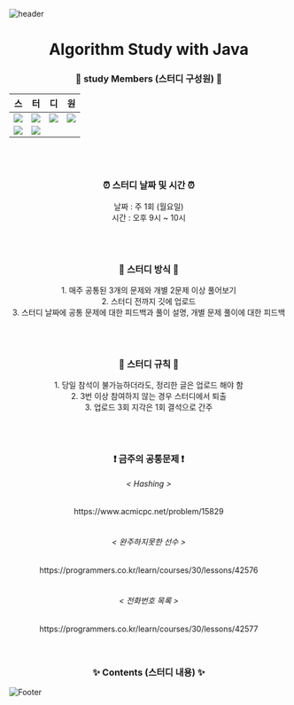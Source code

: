 ![header](https://capsule-render.vercel.app/api?type=waving&color=random)
<h1 align="center">Algorithm Study with Java</h1>

<div align="center">
<h3>🌱 study Members (스터디 구성원) 🌱</h3>

|스|터|디|원|
|---|---|---|---|
|<a href="https://github.com/minki0415"><img src="https://img.shields.io/badge/김민기-16ba5b?style=for-the-badge"/></a>|<a href="https://github.com/MaryYoungae"><img src="https://img.shields.io/badge/김영애-ef7953?style=for-the-badge"/></a>|<a href="https://github.com/dingdoooo"><img src="https://img.shields.io/badge/김진주-97c6d0?style=for-the-badge"/></a>|<a href="https://github.com/mandariny"><img src="https://img.shields.io/badge/윤소희-d097af?style=for-the-badge"/></a>|
|<a href="https://github.com/dongkyuu"><img src="https://img.shields.io/badge/임동규-b332df?style=for-the-badge"/></a>|<a href="https://github.com/mjkim8764"><img src="https://img.shields.io/badge/김민준-df3281?style=for-the-badge"/></a>
  
<br><br>

<h3>⏰ 스터디 날짜 및 시간 ⏰</h3>
날짜 : 주 1회 (월요일)<br>
시간 : 오후 9시 ~ 10시
  
<br><br>

<h3>📝 스터디 방식 📝</h3>
  1. 매주 공통된 3개의 문제와 개별 2문제 이상 풀어보기<br>
  2. 스터디 전까지 깃에 업로드<br>
  3. 스터디 날짜에 공통 문제에 대한 피드백과 풀이 설명, 개별 문제 풀이에 대한 피드백<br>
  
<br><br>
  
<h3>🎯 스터디 규칙 🎯</h3>
  1. 당일 참석이 불가능하더라도, 정리한 글은 업로드 해야 함<br>
  2. 3번 이상 참여하지 않는 경우 스터디에서 퇴출<br>
  3. 업로드 3회 지각은 1회 결석으로 간주<br>
  
<br><br>
  
<h3>❗ 금주의 공통문제 ❗</h3>
  <h6>< Hashing ></h6>
       https://www.acmicpc.net/problem/15829<br><br>
  <h6>< 완주하지못한 선수 ></h6>
      https://programmers.co.kr/learn/courses/30/lessons/42576<br><br>
  <h6>< 전화번호 목록 ></h6>
       https://programmers.co.kr/learn/courses/30/lessons/42577<br>
<br><br>

<h3>✨ Contents (스터디 내용) ✨</h3>


</div>
  
![Footer](https://capsule-render.vercel.app/api?type=waving&color=random&height=200&section=footer)

